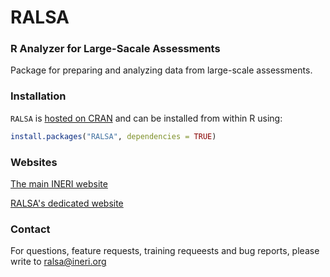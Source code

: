 # RALSA
### R Analyzer for Large-Sacale Assessments

Package for preparing and analyzing data from large-scale assessments.

### Installation
`RALSA` is [hosted on CRAN](https://cran.r-project.org/package=RALSA) and can be installed from within R using:

```r
install.packages("RALSA", dependencies = TRUE)
```

### Websites
[The main INERI website](http://www.ineri.org)

[RALSA's dedicated website](http://ralsa.ineri.org)

### Contact
For questions, feature requests, training requeests and bug reports, please write to <a href="mailto:ralsa@ineri.org">ralsa@ineri.org</a>
